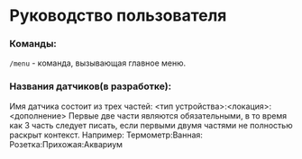 # Руководство пользователя

### Команды:
`/menu` - команда, вызывающая главное меню.

### Названия датчиков(в разработке):
Имя датчика состоит из трех частей:
<тип устройства>:<локация>:<дополнение>
Первые две части являются обязательными, в то время как 3 часть следует писать, если первыми двумя частями не полностью раскрыт контекст.
Например:
Термометр:Ванная:
Розетка:Прихожая:Аквариум